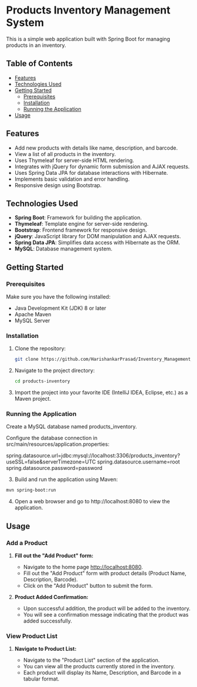 # Products Inventory Management System

This is a simple web application built with Spring Boot for managing products in an inventory.

## Table of Contents

- [Features](#features)
- [Technologies Used](#technologies-used)
- [Getting Started](#getting-started)
  - [Prerequisites](#prerequisites)
  - [Installation](#installation)
  - [Running the Application](#running-the-application)
- [Usage](#usage)

## Features

- Add new products with details like name, description, and barcode.
- View a list of all products in the inventory.
- Uses Thymeleaf for server-side HTML rendering.
- Integrates with jQuery for dynamic form submission and AJAX requests.
- Uses Spring Data JPA for database interactions with Hibernate.
- Implements basic validation and error handling.
- Responsive design using Bootstrap.

## Technologies Used

- **Spring Boot**: Framework for building the application.
- **Thymeleaf**: Template engine for server-side rendering.
- **Bootstrap**: Frontend framework for responsive design.
- **jQuery**: JavaScript library for DOM manipulation and AJAX requests.
- **Spring Data JPA**: Simplifies data access with Hibernate as the ORM.
- **MySQL**: Database management system.

## Getting Started

### Prerequisites

Make sure you have the following installed:

- Java Development Kit (JDK) 8 or later
- Apache Maven
- MySQL Server

### Installation

1. Clone the repository:

   ```bash
   git clone https://github.com/HarishankarPrasad/Inventory_Management_System.git
2. Navigate to the project directory:
   ```bash
   cd products-inventory
3. Import the project into your favorite IDE (IntelliJ IDEA, Eclipse, etc.) as a Maven project.

### Running the Application

Create a MySQL database named products_inventory.

Configure the database connection in src/main/resources/application.properties:

spring.datasource.url=jdbc:mysql://localhost:3306/products_inventory?useSSL=false&serverTimezone=UTC
spring.datasource.username=root
spring.datasource.password=password

3. Build and run the application using Maven:
```bash
mvn spring-boot:run
```
4. Open a web browser and go to http://localhost:8080 to view the application.

## Usage

### Add a Product

1. **Fill out the "Add Product" form:**

   - Navigate to the home page [http://localhost:8080](http://localhost:8080).
   - Fill out the "Add Product" form with product details (Product Name, Description, Barcode).
   - Click on the "Add Product" button to submit the form.

2. **Product Added Confirmation:**

   - Upon successful addition, the product will be added to the inventory.
   - You will see a confirmation message indicating that the product was added successfully.

### View Product List

1. **Navigate to Product List:**

   - Navigate to the "Product List" section of the application.
   - You can view all the products currently stored in the inventory.
   - Each product will display its Name, Description, and Barcode in a tabular format.



